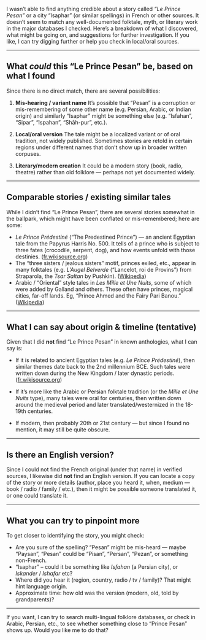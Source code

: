 I wasn’t able to find anything credible about a story called *“Le Prince Pesan”* or a city “Isaphar” (or similar spellings) in French or other sources. It doesn’t seem to match any well-documented folktale, myth, or literary work in the major databases I checked. Here’s a breakdown of what I discovered, what might be going on, and suggestions for further investigation. If you like, I can try digging further or help you check in local/oral sources.

---

## What *could* this “Le Prince Pesan” be, based on what I found

Since there is no direct match, there are several possibilities:

1. **Mis-hearing / variant name**
   It’s possible that “Pesan” is a corruption or mis-remembering of some other name (e.g. Persian, Arabic, or Indian origin) and similarly “Isaphar” might be something else (e.g. “Isfahan”, “Sipar”, “Ispahan”, “Shāh-pur”, etc.).

2. **Local/oral version**
   The tale might be a localized variant or of oral tradition, not widely published. Sometimes stories are retold in certain regions under different names that don’t show up in broader written corpuses.

3. **Literary/modern creation**
   It could be a modern story (book, radio, theatre) rather than old folklore — perhaps not yet documented widely.

---

## Comparable stories / existing similar tales

While I didn’t find “Le Prince Pesan”, there are several stories somewhat in the ballpark, which might have been conflated or mis-remembered; here are some:

* *Le Prince Prédestiné* (“The Predestined Prince”) — an ancient Egyptian tale from the Papyrus Harris No. 500. It tells of a prince who is subject to three fates (crocodile, serpent, dog), and how events unfold with those destinies. ([fr.wikisource.org][1])
* The “three sisters / jealous sisters” motif, princes exiled, etc., appear in many folktales (e.g. *L’Augel Belverde* (“Lancelot, roi de Provins”) from Straparola, the *Tsar Saltan* by Pushkin). ([Wikipedia][2])
* Arabic / “Oriental” style tales in *Les Mille et Une Nuits*, some of which were added by Galland and others. These often have princes, magical cities, far-off lands. Eg, “Prince Ahmed and the Fairy Pari Banou.” ([Wikipedia][3])

---

## What I can say about origin & timeline (tentative)

Given that I did **not** find “Le Prince Pesan” in known anthologies, what I can say is:

* If it is related to ancient Egyptian tales (e.g. *Le Prince Prédestiné*), then similar themes date back to the 2nd millennium BCE. Such tales were written down during the New Kingdom / later dynastic periods. ([fr.wikisource.org][1])

* If it’s more like the Arabic or Persian folktale tradition (or the *Mille et Une Nuits* type), many tales were oral for centuries, then written down around the medieval period and later translated/westernized in the 18-19th centuries.

* If modern, then probably 20th or 21st century — but since I found no mention, it may still be quite obscure.

---

## Is there an English version?

Since I could not find the French original (under that name) in verified sources, I likewise did **not** find an English version. If you can locate a copy of the story or more details (author, place you heard it, when, medium — book / radio / family / etc.), then it might be possible someone translated it, or one could translate it.

---

## What you can try to pinpoint more

To get closer to identifying the story, you might check:

* Are you sure of the spelling? “Pesan” might be mis-heard — maybe “Paysan”, “Pesan” could be “Pisan”, “Persan”, “Pezan”, or something non-French.
* “Isaphar” – could it be something like *Isfahan* (a Persian city), or *Iskander* / *Ishafar* etc?
* Where did you hear it (region, country, radio / tv / family)? That might hint language origin.
* Approximate time: how old was the version (modern, old, told by grandparents)?

---

If you want, I can try to search multi-lingual folklore databases, or check in Arabic, Persian, etc., to see whether something close to “Prince Pesan” shows up. Would you like me to do that?

[1]: https://fr.wikisource.org/wiki/Les_Contes_populaires_de_l%E2%80%99%C3%89gypte_ancienne/Le_Prince_Pr%C3%A9destin%C3%A9?utm_source=chatgpt.com "Les Contes populaires de l’Égypte ancienne/Le Prince Prédestiné - Wikisource"
[2]: https://fr.wikipedia.org/wiki/Lancelot%2C_roi_de_Provins?utm_source=chatgpt.com "Lancelot, roi de Provins"
[3]: https://fr.wikipedia.org/wiki/Histoire_du_prince_Ahmed%2C_et_de_la_f%C3%A9e_Pari-Banou?utm_source=chatgpt.com "Histoire du prince Ahmed, et de la fée Pari-Banou"
